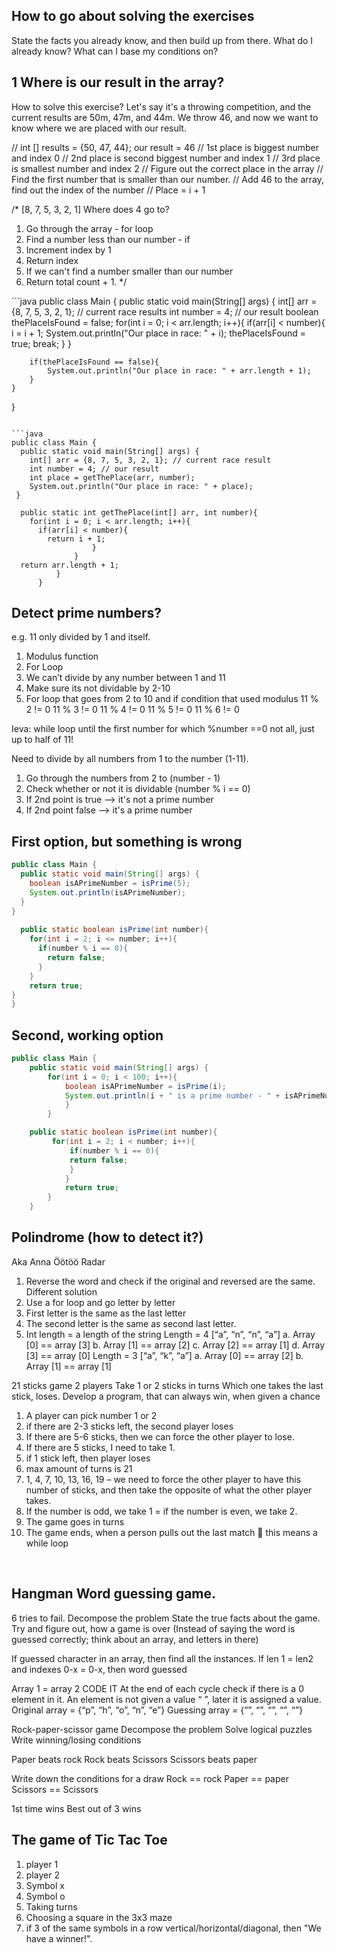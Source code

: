 ## How to go about solving the exercises
State the facts you already know, and then build up from there. 
What do I already know?
What can I base my conditions on?


## 1 Where is our result in the array?

How to solve this exercise?
Let's say it's a throwing competition, and the current results are 50m, 47m, and 44m. 
We throw 46, and now we want to know where we are placed with our result. 

// int [] results = {50, 47, 44}; our result = 46
// 1st place is biggest number and index 0
// 2nd place is second biggest number and index 1
// 3rd place is smallest number and index 2
// Figure out the correct place in the array
// Find the first number that is smaller than our number. 
// Add 46 to the array, find out the index of the number
// Place = i + 1

/* [8, 7, 5, 3, 2, 1]
Where does 4 go to?

1. Go through the array - for loop
2. Find a number less than our number - if
  3. Increment index by 1
  4. Return index
5. If we can't find a number smaller than our number
6. Return total count + 1.
  */
   
´´´java
public class Main {
    public static void main(String[] args) {
        int[] arr = {8, 7, 5, 3, 2, 1}; // current race results
        int number = 4; // our result
        boolean thePlaceIsFound = false;
        for(int i = 0; i < arr.length; i++){
            if(arr[i] < number){
                i = i + 1;
                System.out.println("Our place in race: " + i);
                thePlaceIsFound = true;
                break;
            }
        }

        if(thePlaceIsFound == false){
            System.out.println("Our place in race: " + arr.length + 1);
        }
    }
}
```

```java
public class Main {
  public static void main(String[] args) {
    int[] arr = {8, 7, 5, 3, 2, 1}; // current race result
    int number = 4; // our result
    int place = getThePlace(arr, number);
    System.out.println("Our place in race: " + place);
 }

  public static int getThePlace(int[] arr, int number){
    for(int i = 0; i < arr.length; i++){
      if(arr[i] < number){
        return i + 1;
                  }
              }
  return arr.length + 1;
          }
      }
````

## Detect prime numbers?
e.g. 11 only divided by 1 and itself.

1.	Modulus function
2.	For Loop
3.	We can’t divide by any number between 1 and 11
4.	Make sure its not dividable by 2-10
5.	For loop that goes from 2 to 10 and if condition that used modulus 
11 % 2 != 0
11 % 3 != 0
11 % 4 != 0
11 % 5 != 0
11 % 6 != 0

Ieva: while loop until the first number for which %number ==0 not all, just up to half of 11!

Need to divide by all numbers from 1 to the number (1-11). 

1. Go through the numbers from 2 to (number - 1)
2. Check whether or not it is dividable (number % i == 0)
3. If 2nd point is true --> it's not a prime number 
4. If 2nd point false --> it's a prime number

## First option, but something is wrong
```java
public class Main {
  public static void main(String[] args) {
    boolean isAPrimeNumber = isPrime(5);
    System.out.println(isAPrimeNumber);
  }
}
    
  public static boolean isPrime(int number){
    for(int i = 2; i <= number; i++){
      if(number % i == 0){
        return false;
      }
    }
    return true;
}
}
```

## Second, working option 
```java
public class Main {
    public static void main(String[] args) {
        for(int i = 0; i < 100; i++){
            boolean isAPrimeNumber = isPrime(i);
            System.out.println(i + " is a prime number - " + isAPrimeNumber);
            }
        }

    public static boolean isPrime(int number){
         for(int i = 2; i < number; i++){
             if(number % i == 0){
             return false;
             }
            }
            return true;
        }
    }
```

## Polindrome (how to detect it?)
Aka
Anna
Öötöö
Radar

1.	Reverse the word and check if the original and reversed are the same. 
Different solution
1.	Use a for loop and go letter by letter
2.	First letter is the same as the last letter
3.	The second letter is the same as second last letter. 
4.	Int length = a length of the string
Length = 4
[“a”, “n”, “n”, “a”]
a.	Array [0] == array [3]
b.	Array [1] == array [2]
c.	Array [2] == array [1]
d.	Array [3] == array [0]
Length = 3
[“a”, “k”, “a”]
a.	Array [0] == array [2]
b.	Array [1] == array [1]

21 sticks game
2 players
Take 1 or 2 sticks in turns
Which one takes the last stick, loses. 
Develop a program, that can always win, when given a chance

1.	A player can pick number 1 or 2
2.	if there are 2-3 sticks left, the second player loses
3.	If there are 5-6 sticks, then we can force the other player to lose. 
4.	If there are 5 sticks, I need to take 1. 
5.	if 1 stick left, then player loses
6.	max amount of turns is 21
7.	1, 4, 7, 10, 13, 16, 19 – we need to force the other player to have this number of sticks, and then take the opposite of what the other player takes. 
8.	If the number is odd, we take 1 = if the number is even, we take 2. 
9.	The game goes in turns
10.	The game ends, when a person pulls out the last match  this means a while loop



 
## Hangman Word guessing game. 
6 tries to fail.
Decompose the problem
State the true facts about the game. 
Try and figure out, how a game is over (Instead of saying the word is guessed correctly; think about an array, and letters in there)

If guessed character in an array, then find all the instances.
If len 1 = len2 and indexes 0-x = 0-x, then word guessed 

Array 1 = array 2
CODE IT
At the end of each cycle check if there is a 0 element in it. An element is not given a value “ ”, later it is assigned a value. 
Original array = {“p”, “h”, “o”, “n”, “e”}
Guessing array = {“”, “”, “”, “”, “”}

Rock-paper-scissor game
Decompose the problem
Solve logical puzzles
Write winning/losing conditions

Paper beats rock
Rock beats Scissors
Scissors beats paper

Write down the conditions for a draw
Rock == rock
Paper == paper
Scissors == Scissors

1st time wins 
Best out of 3 wins

## The game of Tic Tac Toe

1. player 1
2. player 2
3. Symbol x
4. Symbol o
5. Taking turns
6. Choosing a square in the 3x3 maze
7. if 3 of the same symbols in a row vertical/horizontal/diagonal, then "We have a winner!".
